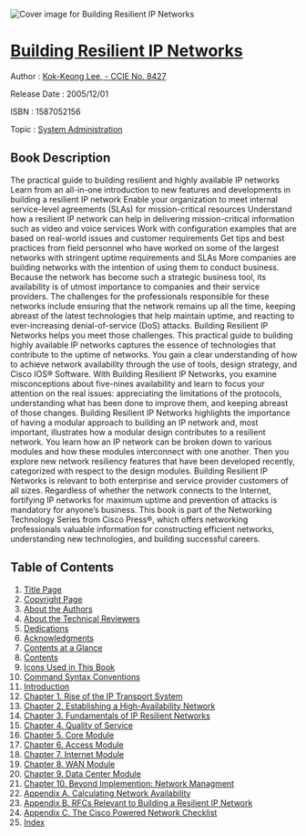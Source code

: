 ![Cover image for Building Resilient IP Networks](https://imgdetail.ebookreading.net/cover/cover/system_admin/EB1587052156.jpg)

[Building Resilient IP Networks](https://ebookreading.net/view/book/Building+Resilient+IP+Networks-EB1587052156_1.html "Building Resilient IP Networks")
====================================================================================================================

Author : [Kok-Keong Lee](https://ebookreading.net/search/author/Kok-Keong+Lee),[ - CCIE No. 8427](https://ebookreading.net/search/author/+-+CCIE+No.+8427)

Release Date : 2005/12/01

ISBN : 1587052156

Topic : [System Administration](https://ebookreading.net/search/category/system-administration)

Book Description
-----------------

The practical guide to building resilient and highly available IP networks 
Learn from an all-in-one introduction to new features and developments in building a resilient IP network
Enable your organization to meet internal service-level agreements (SLAs) for mission-critical resources
Understand how a resilient IP network can help in delivering mission-critical information such as video and voice services
Work with configuration examples that are based on real-world issues and customer requirements
Get tips and best practices from field personnel who have worked on some of the largest networks with stringent uptime requirements and SLAs
More companies are building networks with the intention of using them to conduct business. Because the network has become such a strategic business tool, its availability is of utmost importance to companies and their service providers. The challenges for the professionals responsible for these networks include ensuring that the network remains up all the time, keeping abreast of the latest technologies that help maintain uptime, and reacting to ever-increasing denial-of-service (DoS) attacks.
Building Resilient IP Networks helps you meet those challenges. This practical guide to building highly available IP networks captures the essence of technologies that contribute to the uptime of networks. You gain a clear understanding of how to achieve network availability through the use of tools, design strategy, and Cisco IOS® Software.
With Building Resilient IP Networks, you examine misconceptions about five-nines availability and learn to focus your attention on the real issues: appreciating the limitations of the protocols, understanding what has been done to improve them, and keeping abreast of those changes. Building Resilient IP Networks highlights the importance of having a modular approach to building an IP network and, most important, illustrates how a modular design contributes to a resilient network. You learn how an IP network can be broken down to various modules and how these modules interconnect with one another. Then you explore new network resiliency features that have been developed recently, categorized with respect to the design modules.
Building Resilient IP Networks is relevant to both enterprise and service provider customers of all sizes. Regardless of whether the network connects to the Internet, fortifying IP networks for maximum uptime and prevention of attacks is mandatory for anyone’s business.
This book is part of the Networking Technology Series from Cisco Press®, which offers networking professionals valuable information for constructing efficient networks, understanding new technologies, and building successful careers.
              
Table of Contents
-----------------

1. [Title Page](https://ebookreading.net/view/book/Building+Resilient+IP+Networks-EB1587052156_2.html)
1. [Copyright Page](https://ebookreading.net/view/book/Building+Resilient+IP+Networks-EB1587052156_3.html)
1. [About the Authors](https://ebookreading.net/view/book/Building+Resilient+IP+Networks-EB1587052156_4.html)
1. [About the Technical Reviewers](https://ebookreading.net/view/book/Building+Resilient+IP+Networks-EB1587052156_5.html)
1. [Dedications](https://ebookreading.net/view/book/Building+Resilient+IP+Networks-EB1587052156_6.html)
1. [Acknowledgments](https://ebookreading.net/view/book/Building+Resilient+IP+Networks-EB1587052156_7.html)
1. [Contents at a Glance](https://ebookreading.net/view/book/Building+Resilient+IP+Networks-EB1587052156_8.html)
1. [Contents](https://ebookreading.net/view/book/Building+Resilient+IP+Networks-EB1587052156_9.html)
1. [Icons Used in This Book](https://ebookreading.net/view/book/Building+Resilient+IP+Networks-EB1587052156_10.html)
1. [Command Syntax Conventions](https://ebookreading.net/view/book/Building+Resilient+IP+Networks-EB1587052156_11.html)
1. [Introduction](https://ebookreading.net/view/book/Building+Resilient+IP+Networks-EB1587052156_12.html)
1. [Chapter 1. Rise of the IP Transport System](https://ebookreading.net/view/book/Building+Resilient+IP+Networks-EB1587052156_13.html)
1. [Chapter 2. Establishing a High-Availability Network](https://ebookreading.net/view/book/Building+Resilient+IP+Networks-EB1587052156_14.html)
1. [Chapter 3. Fundamentals of IP Resilient Networks](https://ebookreading.net/view/book/Building+Resilient+IP+Networks-EB1587052156_15.html)
1. [Chapter 4. Quality of Service](https://ebookreading.net/view/book/Building+Resilient+IP+Networks-EB1587052156_16.html)
1. [Chapter 5. Core Module](https://ebookreading.net/view/book/Building+Resilient+IP+Networks-EB1587052156_17.html)
1. [Chapter 6. Access Module](https://ebookreading.net/view/book/Building+Resilient+IP+Networks-EB1587052156_18.html)
1. [Chapter 7. Internet Module](https://ebookreading.net/view/book/Building+Resilient+IP+Networks-EB1587052156_19.html)
1. [Chapter 8. WAN Module](https://ebookreading.net/view/book/Building+Resilient+IP+Networks-EB1587052156_20.html)
1. [Chapter 9. Data Center Module](https://ebookreading.net/view/book/Building+Resilient+IP+Networks-EB1587052156_21.html)
1. [Chapter 10. Beyond Implemention: Network Managment](https://ebookreading.net/view/book/Building+Resilient+IP+Networks-EB1587052156_22.html)
1. [Appendix A. Calculating Network Availability](https://ebookreading.net/view/book/Building+Resilient+IP+Networks-EB1587052156_23.html)
1. [Appendix B. RFCs Relevant to Building a Resilient IP Network](https://ebookreading.net/view/book/Building+Resilient+IP+Networks-EB1587052156_24.html)
1. [Appendix C. The Cisco Powered Network Checklist](https://ebookreading.net/view/book/Building+Resilient+IP+Networks-EB1587052156_25.html)
1. [Index](https://ebookreading.net/view/book/Building+Resilient+IP+Networks-EB1587052156_26.html)
